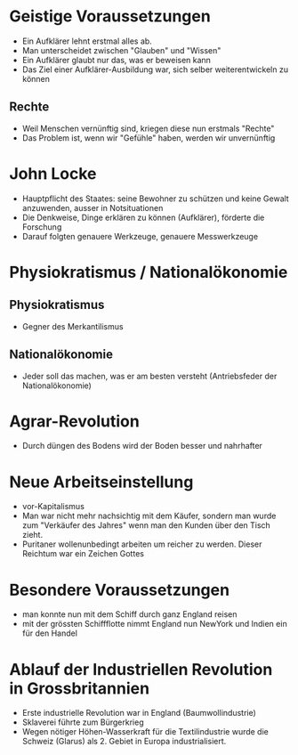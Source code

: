 # Geistige Voraussetzungen
- Ein Aufklärer lehnt erstmal alles ab.
- Man unterscheidet zwischen "Glauben" und "Wissen"
- Ein Aufklärer glaubt nur das, was er beweisen kann
- Das Ziel einer Aufklärer-Ausbildung war, sich selber weiterentwickeln zu können

## Rechte
- Weil Menschen vernünftig sind, kriegen diese nun erstmals "Rechte"
- Das Problem ist, wenn wir "Gefühle" haben, werden wir unvernünftig

# John Locke
- Hauptpflicht des Staates: seine Bewohner zu schützen und keine Gewalt anzuwenden, ausser in Notsituationen
- Die Denkweise, Dinge erklären zu können (Aufklärer), förderte die Forschung
- Darauf folgten genauere Werkzeuge, genauere Messwerkzeuge

# Physiokratismus / Nationalökonomie
## Physiokratismus
- Gegner des Merkantilismus

## Nationalökonomie
- Jeder soll das machen, was er am besten versteht (Antriebsfeder der Nationalökonomie)

# Agrar-Revolution
- Durch düngen des Bodens wird der Boden besser und nahrhafter

# Neue Arbeitseinstellung
- vor-Kapitalismus
- Man war nicht mehr nachsichtig mit dem Käufer, sondern man wurde zum "Verkäufer des Jahres" wenn man den Kunden über den Tisch zieht.
- Puritaner wollenunbedingt arbeiten um reicher zu werden. Dieser Reichtum war ein Zeichen Gottes

# Besondere Voraussetzungen
- man konnte nun mit dem Schiff durch ganz England reisen
- mit der grössten Schiffflotte nimmt England nun NewYork und Indien ein für den Handel

# Ablauf der Industriellen Revolution in Grossbritannien
- Erste industrielle Revolution war in England (Baumwollindustrie)
- Sklaverei führte zum Bürgerkrieg
- Wegen nötiger Höhen-Wasserkraft für die Textilindustrie wurde die Schweiz (Glarus) als 2. Gebiet in Europa industrialisiert.